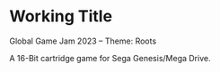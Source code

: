 # Working Title

Global Game Jam 2023 – Theme: Roots

A 16-Bit cartridge game for Sega Genesis/Mega Drive.
